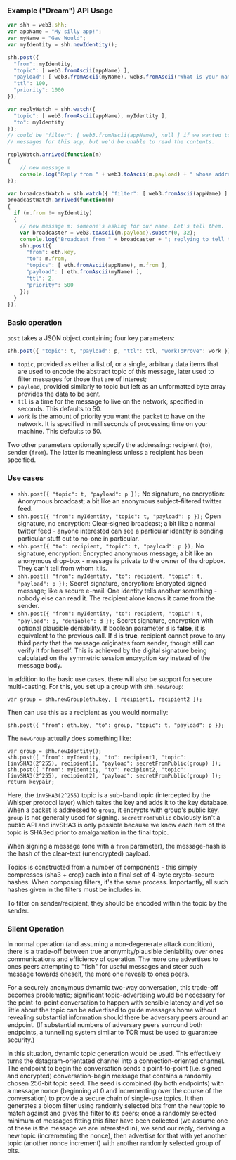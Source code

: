 ### Example ("Dream") API Usage

```js
var shh = web3.shh;
var appName = "My silly app!";
var myName = "Gav Would";
var myIdentity = shh.newIdentity();

shh.post({
  "from": myIdentity,
  "topic": [ web3.fromAscii(appName) ],
  "payload": [ web3.fromAscii(myName), web3.fromAscii("What is your name?") ],
  "ttl": 100,
  "priority": 1000
});

var replyWatch = shh.watch({
  "topic": [ web3.fromAscii(appName), myIdentity ],
  "to": myIdentity
});
// could be "filter": [ web3.fromAscii(appName), null ] if we wanted to filter all such
// messages for this app, but we'd be unable to read the contents.

replyWatch.arrived(function(m)
{
	// new message m
	console.log("Reply from " + web3.toAscii(m.payload) + " whose address is " + m.from;
});

var broadcastWatch = shh.watch({ "filter": [ web3.fromAscii(appName) ] });
broadcastWatch.arrived(function(m)
{
  if (m.from != myIdentity)
  {
    // new message m: someone's asking for our name. Let's tell them.
    var broadcaster = web3.toAscii(m.payload).substr(0, 32);
    console.log("Broadcast from " + broadcaster + "; replying to tell them our name.");
    shh.post({
      "from": eth.key,
      "to": m.from,
      "topics": [ eth.fromAscii(appName), m.from ],
      "payload": [ eth.fromAscii(myName) ],
      "ttl": 2,
      "priority": 500
    });
  }
});
```

### Basic operation

`post` takes a JSON object containing four key parameters: 

```js
shh.post({ "topic": t, "payload": p, "ttl": ttl, "workToProve": work });
```

- `topic`, provided as either a list of, or a single, arbitrary data items that are used to encode the abstract topic of this message, later used to filter messages for those that are of interest;
- `payload`, provided similarly to topic but left as an unformatted byte array provides the data to be sent.
- `ttl` is a time for the message to live on the network, specified in seconds. This defaults to 50.
- `work` is the amount of priority you want the packet to have on the network. It is specified in milliseconds of processing time on your machine. This defaults to 50.

Two other parameters optionally specify the addressing: recipient (`to`), sender (`from`). The latter is meaningless unless a recipient has been specified.

### Use cases
- `shh.post({ "topic": t, "payload": p });` No signature, no encryption: Anonymous broadcast; a bit like an anonymous subject-filtered twitter feed.
- `shh.post({ "from": myIdentity, "topic": t, "payload": p });` Open signature, no encryption: Clear-signed broadcast; a bit like a normal twitter feed - anyone interested can see a particular identity is sending particular stuff out to no-one in particular.
- `shh.post({ "to": recipient, "topic": t, "payload": p });` No signature, encryption: Encrypted anonymous message; a bit like an anonymous drop-box - message is private to the owner of the dropbox. They can't tell from whom it is.
- `shh.post({ "from": myIdentity, "to": recipient, "topic": t, "payload": p });` Secret signature, encryption: Encrypted signed message; like a secure e-mail. One identity tells another something - nobody else can read it. The recipient alone knows it came from the sender.
- `shh.post({ "from": myIdentity, "to": recipient, "topic": t, "payload": p, "deniable": d });` Secret signature, encryption with optional plausible deniability. If boolean parameter `d` is **false**, it is equivalent to the previous call. If `d` is **true**, recipient cannot prove to any third party that the message originates from sender, though still can verify it for herself. This is achieved by the digital signature being calculated on the symmetric session encryption key instead of the message body.

In addition to the basic use cases, there will also be support for secure multi-casting. For this, you set up a group with `shh.newGroup`:

```
var group = shh.newGroup(eth.key, [ recipient1, recipient2 ]);
```

Then can use this as a recipient as you would normally:

```
shh.post({ "from": eth.key, "to": group, "topic": t, "payload": p });
```

The `newGroup` actually does something like:

```
var group = shh.newIdentity();
shh.post([ "from": myIdentity, "to": recipient1, "topic": [invSHA3(2^255), recipient1], "payload": secretFromPublic(group) ]);
shh.post([ "from": myIdentity, "to": recipient2, "topic": [invSHA3(2^255), recipient2], "payload": secretFromPublic(group) ]);
return keypair;
```

Here, the `invSHA3(2^255)` topic is a sub-band topic (intercepted by the Whisper protocol layer) which takes the key and adds it to the key database. When a packet is addressed to `group`, it encrypts with group's public key. `group` is not generally used for signing. `secretFromPublic` obviously isn't a public API and invSHA3 is only possible because we know each item of the topic is SHA3ed prior to amalgamation in the final topic.

When signing a message (one with a `from` parameter), the message-hash is the hash of the clear-text (unencrypted) payload.

Topics is constructed from a number of components - this simply compresses (sha3 + crop) each into a final set of 4-byte crypto-secure hashes. When composing filters, it's the same process. Importantly, all such hashes given in the filters must be includes in.

To filter on sender/recipient, they should be encoded within the topic by the sender.

### Silent Operation

In normal operation (and assuming a non-degenerate attack condition), there is a trade-off between true anonymity/plausible deniability over ones communications and efficiency of operation. The more one advertises to ones peers attempting to "fish" for useful messages and steer such message towards oneself, the more one reveals to ones peers.

For a securely anonymous dynamic two-way conversation, this trade-off becomes problematic; significant topic-advertising would be necessary for the point-to-point conversation to happen with sensible latency and yet so little about the topic can be advertised to guide messages home without revealing substantial information should there be adversary peers around an endpoint. (If substantial numbers of adversary peers surround both endpoints, a tunnelling system similar to TOR must be used to guarantee security.)

In this situation, dynamic topic generation would be used. This effectively turns the datagram-orientated channel into a connection-oriented channel. The endpoint to begin the conversation sends a point-to-point (i.e. signed and encrypted) conversation-begin message that contains a randomly chosen 256-bit topic seed. The seed is combined (by both endpoints) with a message nonce (beginning at 0 and incrementing over the course of the conversation) to provide a secure chain of single-use topics. It then generates a bloom filter using randomly selected bits from the new topic to match against and gives the filter to its peers; once a randomly selected minimum of messages fitting this filter have been collected (we assume one of these is the message we are interested in), we send our reply, deriving a new topic (incrementing the nonce), then advertise for that with yet another topic (another nonce increment) with another randomly selected group of bits.
